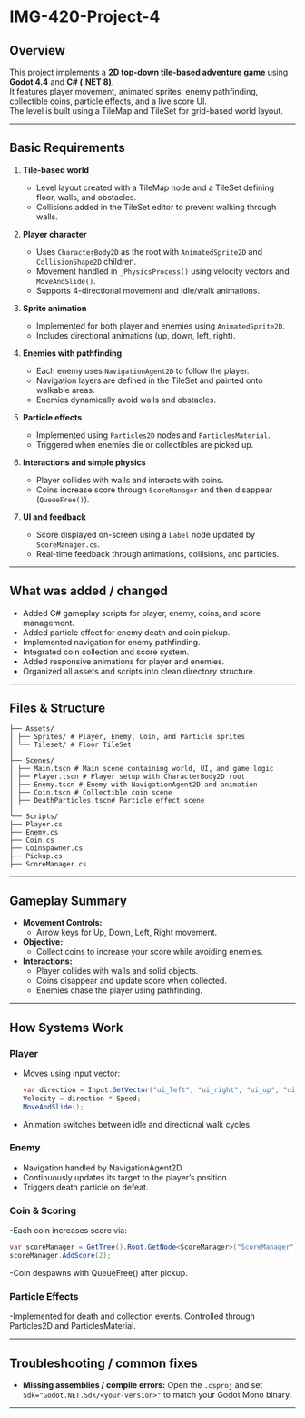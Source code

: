 # IMG-420-Project-4

## Overview
This project implements a **2D top-down tile-based adventure game** using **Godot 4.4** and **C# (.NET 8)**.  
It features player movement, animated sprites, enemy pathfinding, collectible coins, particle effects, and a live score UI.  
The level is built using a TileMap and TileSet for grid-based world layout.

---

## Basic Requirements
1. **Tile-based world**
   - Level layout created with a TileMap node and a TileSet defining floor, walls, and obstacles.
   - Collisions added in the TileSet editor to prevent walking through walls.

2. **Player character**
   - Uses `CharacterBody2D` as the root with `AnimatedSprite2D` and `CollisionShape2D` children.
   - Movement handled in `_PhysicsProcess()` using velocity vectors and `MoveAndSlide()`.
   - Supports 4-directional movement and idle/walk animations.

3. **Sprite animation**
   - Implemented for both player and enemies using `AnimatedSprite2D`.
   - Includes directional animations (up, down, left, right).

4. **Enemies with pathfinding**
   - Each enemy uses `NavigationAgent2D` to follow the player.
   - Navigation layers are defined in the TileSet and painted onto walkable areas.
   - Enemies dynamically avoid walls and obstacles.

5. **Particle effects**
   - Implemented using `Particles2D` nodes and `ParticlesMaterial`.
   - Triggered when enemies die or collectibles are picked up.

6. **Interactions and simple physics**
   - Player collides with walls and interacts with coins.
   - Coins increase score through `ScoreManager` and then disappear (`QueueFree()`).

7. **UI and feedback**
   - Score displayed on-screen using a `Label` node updated by `ScoreManager.cs`.
   - Real-time feedback through animations, collisions, and particles.

---

## What was added / changed
- Added C# gameplay scripts for player, enemy, coins, and score management.
- Added particle effect for enemy death and coin pickup.
- Implemented navigation for enemy pathfinding.
- Integrated coin collection and score system.
- Added responsive animations for player and enemies.
- Organized all assets and scripts into clean directory structure.

---

## Files & Structure
```
├── Assets/
│ ├── Sprites/ # Player, Enemy, Coin, and Particle sprites
│ └── Tileset/ # Floor TileSet
│
├── Scenes/
│ ├── Main.tscn # Main scene containing world, UI, and game logic
│ ├── Player.tscn # Player setup with CharacterBody2D root
│ ├── Enemy.tscn # Enemy with NavigationAgent2D and animation
│ ├── Coin.tscn # Collectible coin scene
│ ├── DeathParticles.tscn# Particle effect scene
│
└── Scripts/
├── Player.cs
├── Enemy.cs
├── Coin.cs
├── CoinSpawner.cs
├── Pickup.cs
├── ScoreManager.cs
```

---

## Gameplay Summary
- **Movement Controls:**  
  - Arrow keys for Up, Down, Left, Right movement.  
- **Objective:**  
  - Collect coins to increase your score while avoiding enemies.  
- **Interactions:**  
  - Player collides with walls and solid objects.  
  - Coins disappear and update score when collected.  
  - Enemies chase the player using pathfinding.

---

## How Systems Work

### Player
- Moves using input vector:
  ```csharp
  var direction = Input.GetVector("ui_left", "ui_right", "ui_up", "ui_down");
  Velocity = direction * Speed;
  MoveAndSlide();
- Animation switches between idle and directional walk cycles.

### Enemy 
- Navigation handled by NavigationAgent2D.
- Continuously updates its target to the player’s position.
- Triggers death particle on defeat.

### Coin & Scoring 
-Each coin increases score via: 
 ```csharp
 var scoreManager = GetTree().Root.GetNode<ScoreManager>("ScoreManager");
 scoreManager.AddScore(2);
```
-Coin despawns with QueueFree() after pickup.

### Particle Effects 
-Implemented for death and collection events. 
Controlled through Particles2D and ParticlesMaterial.

---

## Troubleshooting / common fixes
- **Missing assemblies / compile errors:** Open the `.csproj` and set `Sdk="Godot.NET.Sdk/<your-version>"` to match your Godot Mono binary.

---
